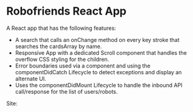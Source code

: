# Robofriends React App

A React app that has the following features:

* A search that calls an onChange method on every key stroke that searches the cardsArray by name.  
* Responsive App with a dedicated Scroll component that handles the overflow CSS styling for the children.    
* Error boundaries used via a component and using the componentDidCatch Lifecycle to detect exceptions and display an alternate UI.  
* Uses the componentDidMount Lifecycle to handle the inbound API call/response for the list of users/robots.  

Site:  

